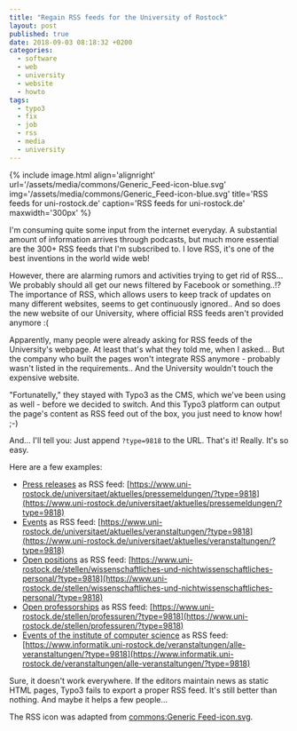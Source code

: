 ```yaml
---
title: "Regain RSS feeds for the University of Rostock"
layout: post
published: true
date: 2018-09-03 08:18:32 +0200
categories:
  - software
  - web
  - university
  - website
  - howto
tags:
  - typo3
  - fix
  - job
  - rss
  - media
  - university
---
```


{% include image.html align='alignright' url='/assets/media/commons/Generic_Feed-icon-blue.svg' img='/assets/media/commons/Generic_Feed-icon-blue.svg' title='RSS feeds for uni-rostock.de' caption='RSS feeds for uni-rostock.de' maxwidth='300px' %}

I'm consuming quite some input from the internet everyday.
A substantial amount of information arrives through podcasts, but much more essential are the 300+ RSS feeds that I'm subscribed to.
I love RSS, it's one of the best inventions in the world wide web!

However, there are alarming rumors and activities trying to get rid of RSS...
We probably should all get our news filtered by Facebook or something..!?
The importance of RSS, which allows users to keep track of updates on many different websites, seems to get continuously ignored..
And so does the new website of our University, where official RSS feeds aren't provided anymore :(

Apparently, many people were already asking for RSS feeds of the University's webpage.
At least that's what they told me, when I asked...
But the company who built the pages won't integrate RSS anymore - probably wasn't listed in the requirements..
And the University wouldn't touch the expensive website.

"Fortunatelly," they stayed with Typo3 as the CMS, which we've been using as well - before we decided to switch.
And this Typo3 platform can output the page's content as RSS feed out of the box, you just need to know how! ;-)

And... I'll tell you: Just append `?type=9818` to the URL.
That's it! Really. It's so easy.

Here are a few examples:

* [Press releases](https://www.uni-rostock.de/universitaet/aktuelles/pressemeldungen/) as RSS feed: [https://www.uni-rostock.de/universitaet/aktuelles/pressemeldungen/?type=9818](https://www.uni-rostock.de/universitaet/aktuelles/pressemeldungen/?type=9818)
* [Events](https://www.uni-rostock.de/universitaet/aktuelles/veranstaltungen/) as RSS feed: [https://www.uni-rostock.de/universitaet/aktuelles/veranstaltungen/?type=9818](https://www.uni-rostock.de/universitaet/aktuelles/veranstaltungen/?type=9818)
* [Open positions](https://www.uni-rostock.de/stellen/wissenschaftliches-und-nichtwissenschaftliches-personal/) as RSS feed: [https://www.uni-rostock.de/stellen/wissenschaftliches-und-nichtwissenschaftliches-personal/?type=9818](https://www.uni-rostock.de/stellen/wissenschaftliches-und-nichtwissenschaftliches-personal/?type=9818)
* [Open professorships](https://www.uni-rostock.de/stellen/professuren/) as RSS feed: [https://www.uni-rostock.de/stellen/professuren/?type=9818](https://www.uni-rostock.de/stellen/professuren/?type=9818)
* [Events of the institute of computer science](https://www.informatik.uni-rostock.de/veranstaltungen/alle-veranstaltungen/) as RSS feed: [https://www.informatik.uni-rostock.de/veranstaltungen/alle-veranstaltungen/?type=9818](https://www.informatik.uni-rostock.de/veranstaltungen/alle-veranstaltungen/?type=9818)


Sure, it doesn't work everywhere.
If the editors maintain news as static HTML pages, Typo3 fails to export a proper RSS feed.
It's still better than nothing.
And maybe it helps a few people...


The RSS icon was adapted from [commons:Generic Feed-icon.svg](https://commons.wikimedia.org/wiki/RSS_icons).
